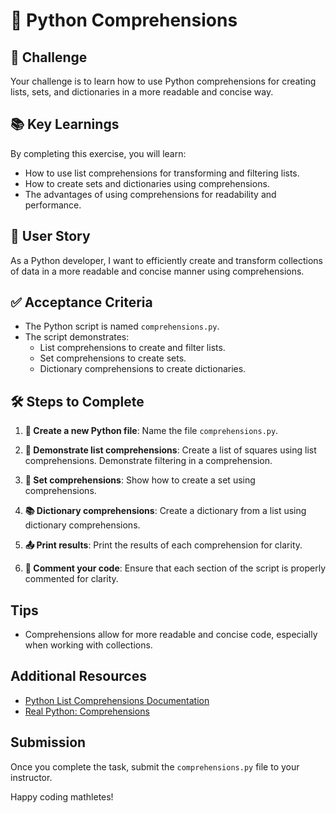 # 🐍 Python Comprehensions

## 🎯 Challenge

Your challenge is to learn how to use Python comprehensions for creating lists, sets, and dictionaries in a more readable and concise way.

## 📚 Key Learnings

By completing this exercise, you will learn:

- How to use list comprehensions for transforming and filtering lists.
- How to create sets and dictionaries using comprehensions.
- The advantages of using comprehensions for readability and performance.

## 👤 User Story

As a Python developer, I want to efficiently create and transform collections of data in a more readable and concise manner using comprehensions.

## ✅ Acceptance Criteria

- The Python script is named `comprehensions.py`.
- The script demonstrates:
  - List comprehensions to create and filter lists.
  - Set comprehensions to create sets.
  - Dictionary comprehensions to create dictionaries.

## 🛠️ Steps to Complete

1. **📁 Create a new Python file**: Name the file `comprehensions.py`.

2. **🔗 Demonstrate list comprehensions**: Create a list of squares using list comprehensions. Demonstrate filtering in a comprehension.

3. **🔄 Set comprehensions**: Show how to create a set using comprehensions.

4. **📚 Dictionary comprehensions**: Create a dictionary from a list using dictionary comprehensions.

5. **📤 Print results**: Print the results of each comprehension for clarity.

6. **💬 Comment your code**: Ensure that each section of the script is properly commented for clarity.

## Tips

- Comprehensions allow for more readable and concise code, especially when working with collections.

## Additional Resources

- [Python List Comprehensions Documentation](https://docs.python.org/3/tutorial/datastructures.html#list-comprehensions)
- [Real Python: Comprehensions](https://realpython.com/list-comprehension-python/)

## Submission

Once you complete the task, submit the `comprehensions.py` file to your instructor.

Happy coding mathletes!